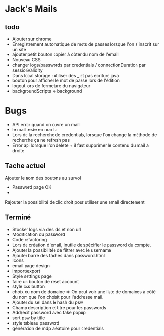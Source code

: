 # Jack's Mails

## todo
- Ajouter sur chrome
- Enregistrement automatique de mots de passes lorsque l'on s'inscrit sur un site
- ajouter petit bouton copier à côter du nom de l'email
- Nouveau CSS 
- changer logs/passwords par credentials / connectionDuration par sessionValidity
- Dans local storage : utiliser des _ et pas ecriture java
- bouton pour afficher le mot de passe lors de l'édition
- logout lors de fermeture du navigateur 
- backgroundScripts => background
# Bugs 
- API error quand on ouvre un mail
- le mail reste en non lu
- Lors de la recherche de credentials, lorsque l'on change la méthode de recherche ça ne refresh pas
- Error api lorsque l'on delete + il faut supprimer le contenu du mail a droite
## Tache actuel
Ajouter le nom des boutons au survol
- Password page OK
- 
Rajouter la possibilité de clic droit pour utiliser une email directement
## Terminé
- Stocker logs via des ids et non url 
- Modification du password 
- Code refactoring 
- Lors de création d'email, inutile de spécifier le password du compte.
- Ajouter la possibilitée de filtrer avec le username
- Ajouter barre des tâches dans password.html
- Icons
- email page design
- import/export 
- Style settings page
- faire un bouton de reset account
- style css button
- choix du nom de domaine => On peut voir une liste de domaines à côté du nom que l'on choisit pour l'addresse mail.
- Ajouter du sel dans le hash du psw
- Champ description et titre pour les passwords
- Add/edit password avec fake popup
- sort psw by title
- style tableau password
- génération de mdp aléatoire pour credentials
